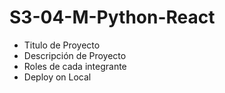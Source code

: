 # S3-04-M-Python-React

- Titulo de Proyecto
- Descripción de Proyecto
- Roles de cada integrante
- Deploy on Local
